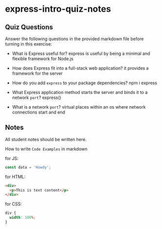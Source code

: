 # express-intro-quiz-notes

## Quiz Questions

Answer the following questions in the provided markdown file before turning in this exercise:

- What is Express useful for?
  express is useful by being a minimal and flexible framework for Node.js

- How does Express fit into a full-stack web application?
  it provides a framework for the server

- How do you add `express` to your package dependencies?
  npm i express

- What Express application method starts the server and binds it to a network `port`?
  express()

- What is a network `port`?
  virtual places within an os where network connections start and end

## Notes

All student notes should be written here.

How to write `Code Examples` in markdown

for JS:

```javascript
const data = 'Howdy';
```

for HTML:

```html
<div>
  <p>This is text content</p>
</div>
```

for CSS:

```css
div {
  width: 100%;
}
```
